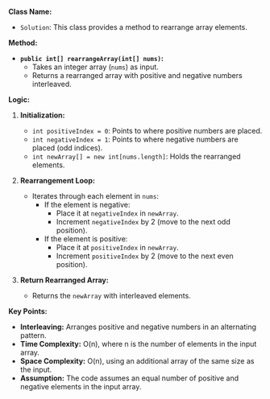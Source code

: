 **Class Name:**

* `Solution`: This class provides a method to rearrange array elements.

**Method:**

* **`public int[] rearrangeArray(int[] nums)`:**
    * Takes an integer array (`nums`) as input.
    * Returns a rearranged array with positive and negative numbers interleaved.

**Logic:**

1. **Initialization:**
    * `int positiveIndex = 0`: Points to where positive numbers are placed.
    * `int negativeIndex = 1`: Points to where negative numbers are placed (odd indices).
    * `int newArray[] = new int[nums.length]`: Holds the rearranged elements.

2. **Rearrangement Loop:**
    * Iterates through each element in `nums`:
        * If the element is negative:
            * Place it at `negativeIndex` in `newArray`.
            * Increment `negativeIndex` by 2 (move to the next odd position).
        * If the element is positive:
            * Place it at `positiveIndex` in `newArray`.
            * Increment `positiveIndex` by 2 (move to the next even position).

3. **Return Rearranged Array:**
    * Returns the `newArray` with interleaved elements.

**Key Points:**

* **Interleaving:** Arranges positive and negative numbers in an alternating pattern.
* **Time Complexity:** O(n), where n is the number of elements in the input array.
* **Space Complexity:** O(n), using an additional array of the same size as the input.
* **Assumption:** The code assumes an equal number of positive and negative elements in the input array.
